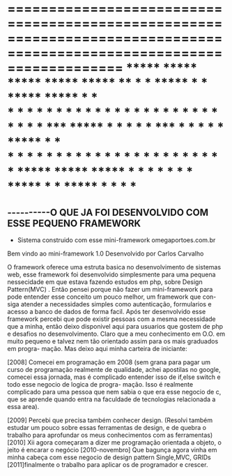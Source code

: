 ======================================================================================================================
          *****  *****  *****     *****  *****  **      *     * ***** *     * ***** ***** *   *  
          *      *   *  *         *      *   *  * *     * * * * *     *     * *   * *   * *  *
          *      *   *  *         ***    *****  *  *    *  *  * ***   *  *  * *   * ***** * *      
          *      *   *  *         *      * *    * * *   *     * *     * * * * *   * * *   *  *
          *****  *****  *****     *      *   *  *    *  *     * ***** *     * ***** *   * *   * 
======================================================================================================================
----------O QUE JA FOI DESENVOLVIDO COM ESSE PEQUENO FRAMEWORK 
----------------------------------------------------------------------------------------------------------------------
* Sistema construido com esse mini-framework omegaportoes.com.br



Bem vindo ao mini-framework 1.0
Desenvolvido por Carlos Carvalho

O framework oferece uma estruta basica no desenvolvimento de sistemas web, esse framework foi desenvolvido simplesmente
para uma pequena nessecidade em que estava fazendo estudos em php, sobre Design Pattern(MVC) .
Então pensei porque não fazer um mini-framework para pode entender esse conceito um pouco melhor, um framework que con-
siga atender a necessidades simples como autenticação, formularios e acesso a banco de dados de forma facil.
Após ter desenvolvido esse framework percebi que pode existir pessoas com a mesma necessidade que a minha, então deixo
disponivel aqui para usuarios que gostem de php e desafios no desenvolvimento.
Claro que a meu conhecimento em O.O. em muito pequeno e talvez nem tão orientado assim para os mais graduados em progra-
mação.
Mas deixo aqui minha carteira de iniciante:

[2008] Comecei em programação em 2008 (sem grana para pagar um curso de programação realmente de qualidade, achei apostilas no
google, comecei essa jornada, mas é complicado entender isso de if,else switch e todo esse negocio de logica de progra-
mação.
Isso é realmente complicado para uma pessoa que nem sabia o que era esse negocio de c, que se aprende quando entra na
faculdade de tecnologias relacionada a essa area).

[2009] Percebi que precisa também conhecer design. (Resolvi também estudar um pouco sobre essas ferramentas de design, 
e de quebra o trabalho para aprofundar os meus conhecimentos com as ferramentas)
[2010] Xii agora começaram a dizer me programação orientada a objeto, o jeito é encarar o negócio
[2010-novembro] Que bagunça agora vinha em minha cabeça com esse negocio de design pattern Single,MVC, GRIDs
[2011]finalmente o trabalho para aplicar os de programador e crescer.